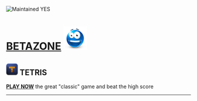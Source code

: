 ![Maintained YES](https://img.shields.io/badge/maintained-YES-green.svg)  

# [BETAZONE](https://jolav.me/betazone) ![logo](https://github.com/jolav/betazone/blob/master/www/assets/idea64.png?raw=true)  

## ![logo](https://github.com/jolav/betazone/blob/master/www/assets/tetris32.png?raw=true)  **TETRIS**

**[PLAY NOW](https://jolav.me/betazone/tetris/tetris.html)** the great "classic" game and beat the high score

<hr>

